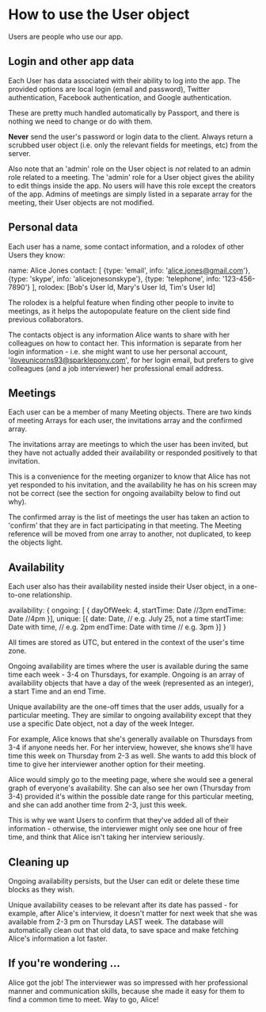 # How to use the User object

Users are people who use our app. 

## Login and other app data

Each User has data associated with their ability to log into the app. The provided options are local login (email and password), Twitter authentication, Facebook authentication, and Google authentication.

These are pretty much handled automatically by Passport, and there is nothing we need to change or do with them.

**Never** send the user's password or login data to the client. Always return a scrubbed user object (i.e. only the relevant fields for meetings, etc) from the server.

Also note that an 'admin' role on the User object is *not* related to an admin role related to a meeting. The 'admin' role for a User object gives the ability to edit things inside the app. No users will have this role except the creators of the app. Admins of meetings are simply listed in a separate array for the meeting, their User objects are not modified.

## Personal data

Each user has a name, some contact information, and a rolodex of other Users they know:

name: Alice Jones
contact: [
    {type: 'email', info: 'alice.jones@gmail.com'},
    {type: 'skype', info: 'alicejonesonskype'},
    {type: 'telephone', info: '123-456-7890'}
  ],
rolodex: [Bob's User Id, Mary's User Id, Tim's User Id]

The rolodex is a helpful feature when finding other people to invite to meetings, as it helps the autopopulate feature on the client side find previous collaborators.

The contacts object is any information Alice wants to share with her colleagues on how to contact her. This information is separate from her login information - i.e. she might want to use her personal account, 'iloveunicorns93@sparklepony.com', for her login email, but prefers to give colleagues (and a job interviewer) her professional email address.

## Meetings

Each user can be a member of many Meeting objects. There are two kinds of meeting Arrays for each user, the invitations array and the confirmed array.

The invitations array are meetings to which the user has been invited, but they have not actually added their availability or responded positively to that invitation. 

This is a convenience for the meeting organizer to know that Alice has not yet responded to his invitation, and the availability he has on his screen may not be correct (see the section for ongoing availabilty below to find out why).

The confirmed array is the list of meetings the user has taken an action to 'confirm' that they are in fact participating in that meeting. The Meeting reference will be moved from one array to another, not duplicated, to keep the objects light.

## Availability

Each user also has their availability nested inside their User object, in a one-to-one relationship.

availability: {
  ongoing: [
  {
    dayOfWeek: 4,
    startTime: Date //3pm
    endTime: Date //4pm
  }],
  unique: [{
    date: Date, // e.g. July 25, not a time
    startTime: Date with time, // e.g. 2pm
    endTime: Date with time // e.g. 3pm
  }]
}

All times are stored as UTC, but entered in the context of the user's time zone.

Ongoing availability are times where the user is available during the same time each week - 3-4 on Thursdays, for example. Ongoing is an array of availability objects that have a day of the week (represented as an integer), a start Time and an end Time.

Unique availability are the one-off times that the user adds, usually for a particular meeting. They are similar to ongoing availability except that they use a specific Date object, not a day of the week Integer.

For example, Alice knows that she's generally available on Thursdays from 3-4 if anyone needs her. For her interview, however, she knows she'll have time this week on Thursday from 2-3 as well. She wants to add this block of time to give her interviewer another option for their meeting.

Alice would simply go to the meeting page, where she would see a general graph of everyone's availability. She can also see her own (Thursday from 3-4) provided it's within the possible date range for this particular meeting, and she can add another time from 2-3, just this week.

This is why we want Users to confirm that they've added all of their information - otherwise, the interviewer might only see one hour of free time, and think that Alice isn't taking her interview seriously.

## Cleaning up

Ongoing availability persists, but the User can edit or delete these time blocks as they wish.

Unique availability ceases to be relevant after its date has passed - for example, after Alice's interview, it doesn't matter for next week that she was available from 2-3 pm on Thursday LAST week. The database will automatically clean out that old data, to save space and make fetching Alice's information a lot faster.

## If you're wondering ...

Alice got the job! The interviewer was so impressed with her professional manner and communication skills, because she made it easy for them to find a common time to meet. Way to go, Alice!